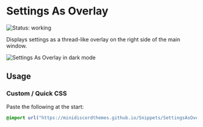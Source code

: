 # Settings As Overlay
![Status: working](https://img.shields.io/badge/status-working-green?style=flat-square)

Displays settings as a thread-like overlay on the right side of the main window.

![Settings As Overlay in dark mode](preview.avif)

## Usage
### Custom / Quick CSS
Paste the following at the start:
```css
@import url("https://minidiscordthemes.github.io/Snippets/SettingsAsOverlay/main.css");
```